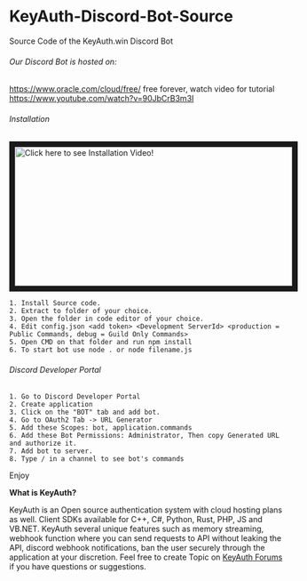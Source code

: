 # KeyAuth-Discord-Bot-Source
Source Code of the KeyAuth.win Discord Bot

###### Our Discord Bot is hosted on:
https://www.oracle.com/cloud/free/ free forever, watch video for tutorial https://www.youtube.com/watch?v=90JbCrB3m3I



###### Installation
<a href="http://www.youtube.com/watch?feature=player_embedded&v=oJzMVIM3kbk
" target="_blank"><img src="https://i.imgur.com/bdjleDy.png" 
alt="Click here to see Installation Video!" width="500" height="250" border="10" /></a>


```
1. Install Source code.
2. Extract to folder of your choice.
3. Open the folder in code editor of your choice.
4. Edit config.json <add token> <Development ServerId> <production = Public Commands, debug = Guild Only Commands> 
5. Open CMD on that folder and run npm install
6. To start bot use node . or node filename.js
```
###### Discord Developer Portal
```
1. Go to Discord Developer Portal
2. Create application 
3. Click on the "BOT" tab and add bot.
4. Go to OAuth2 Tab -> URL Generator
5. Add these Scopes: bot, application.commands
6. Add these Bot Permissions: Administrator, Then copy Generated URL and authorize it.
7. Add bot to server.
8. Type / in a channel to see bot's commands
```

Enjoy

**What is KeyAuth?**

KeyAuth is an Open source authentication system with cloud hosting plans as well. Client SDKs available for C++, C#, Python, Rust, PHP, JS and VB.NET. KeyAuth several unique features such as memory streaming, webhook function where you can send requests to API without leaking the API, discord webhook notifications, ban the user securely through the application at your discretion. Feel free to create Topic on [KeyAuth Forums](https://community.keyauth.win) if you have questions or suggestions.
